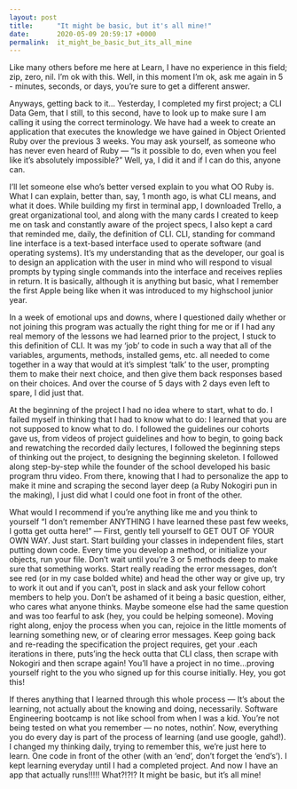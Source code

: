 ```yaml
---
layout: post
title:      "It might be basic, but it's all mine!"
date:       2020-05-09 20:59:17 +0000
permalink:  it_might_be_basic_but_its_all_mine
---
```



Like many others before me here at Learn, I have no experience in this field; zip, zero, nil. I’m ok with this. Well, in this moment I’m ok, ask me again in 5 - minutes, seconds, or days, you’re sure to get a different answer.

Anyways, getting back to it... Yesterday, I completed my first project; a CLI Data Gem, that I still, to this second, have to look up to make sure I am calling it using the correct terminology. We have had a week to create an application that executes the knowledge we have gained in Object Oriented Ruby over the previous 3 weeks. You may ask yourself, as someone who has never even heard of Ruby — “Is it possible to do, even when you feel like it’s absolutely impossible?” Well, ya, I did it and if I can do this, anyone can.

I’ll let someone else who’s better versed explain to you what OO Ruby is. What I can explain, better than, say, 1 month ago, is what CLI means, and what it does. While building my first in terminal app, I downloaded Trello, a great organizational tool, and along with the many cards I created to keep me on task and constantly aware of the project specs, I also kept a card that reminded me, daily, the definition of CLI. CLI, standing for command line interface is a text-based interface used to operate software (and operating systems). It’s my understanding that as the developer, our goal is to design an application with the user in mind who will respond to visual prompts by typing single commands into the interface and receives replies in return. It is basically, although it is anything but basic, what I remember the first Apple being like when it was introduced to my highschool junior year.

In a week of emotional ups and downs, where I questioned daily whether or not joining this program was actually the right thing for me or if I had any real memory of the lessons we had learned prior to the project, I stuck to this definition of CLI. It was my ‘job’ to code in such a way that all of the variables, arguments, methods, installed gems, etc. all needed to come together in a way that would at it’s simplest ‘talk’ to the user, prompting them to make their next choice, and then give them back responses based on their choices. And over the course of 5 days with 2 days even left to spare, I did just that.

At the beginning of the project I had no idea where to start, what to do. I failed myself in thinking that I had to know what to do: I learned that you are not supposed to know what to do. I followed the guidelines our cohorts gave us, from videos of project guidelines and how to begin, to going back and rewatching the recorded daily lectures, I followed the beginning steps of thinking out the project, to designing the beginning skeleton. I followed along step-by-step while the founder of the school developed his basic program thru video. From there, knowing that I had to personalize the app to make it mine and scraping the second layer deep (a Ruby Nokogiri pun in the making), I just did what I could one foot in front of the other.

What would I recommend if you’re anything like me and you think to yourself “I don’t remember ANYTHING I have learned these past few weeks, I gotta get outta here!” — First, gently tell yourself to GET OUT OF YOUR OWN WAY. Just start. Start building your classes in independent files, start putting down code. Every time you develop a method, or initialize your objects, run your file. Don’t wait until you’re 3 or 5 methods deep to make sure that something works. Start really reading the error messages, don’t see red (or in my case bolded white) and head the other way or give up, try to work it out and if you can’t, post in slack and ask your fellow cohort members to help you. Don’t be ashamed of it being a basic question, either, who cares what anyone thinks. Maybe someone else had the same question and was too fearful to ask (hey, you could be helping someone). Moving right along, enjoy the process when you can, rejoice in the little moments of learning something new, or of clearing error messages. Keep going back and re-reading the specification the project requires, get your .each iterations in there, puts’ing the heck outta that CLI class, then scrape with Nokogiri and then scrape again! You’ll have a project in no time…proving yourself right to the you who signed up for this course initially. Hey, you got this!

If theres anything that I learned through this whole process — It’s about the learning, not actually about the knowing and doing, necessarily. Software Engineering bootcamp is not like school from when I was a kid. You’re not being tested on what you remember — no notes, nothin’. Now, everything you do every day is part of the process of learning (and use google, gahd!). I changed my thinking daily, trying to remember this, we’re just here to learn. One code in front of the other (with an ‘end’, don’t forget the ‘end’s’). I kept learning everyday until I had a completed project. And now I have an app that actually runs!!!!! What?!?!? It might be basic, but it’s all mine!
